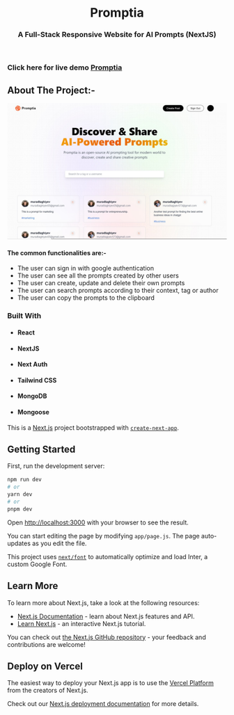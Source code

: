 <!-- PROJECT LOGO -->
<p align="center">

  <h1 align="center">Promptia</h1>

  <h3 align="center">
   A Full-Stack Responsive Website for AI Prompts (NextJS)
  </h3>
 <br />
 
 ### Click here for live demo   <a href="https://next-fullstack-promptia-r1prw9uds-muradtaghiyev05.vercel.app/">Promptia</a>

</p>

<!-- ABOUT THE PROJECT -->

## About The Project:-

![Home page](https://github.com/muradtaghiyev05/next-fullstack-promptia/blob/main/prompt.jpg "Promptia home page")

#### The common functionalities are:-

- The user can sign in with google authentication
- The user can see all the prompts created by other users
- The user can create, update and delete their own prompts
- The user can search prompts according to their context, tag or author
- The user can copy the prompts to the clipboard

### Built With

- #### React
- #### NextJS
- #### Next Auth
- #### Tailwind CSS
- #### MongoDB
- #### Mongoose

This is a [Next.js](https://nextjs.org/) project bootstrapped with [`create-next-app`](https://github.com/vercel/next.js/tree/canary/packages/create-next-app).

## Getting Started

First, run the development server:

```bash
npm run dev
# or
yarn dev
# or
pnpm dev
```

Open [http://localhost:3000](http://localhost:3000) with your browser to see the result.

You can start editing the page by modifying `app/page.js`. The page auto-updates as you edit the file.

This project uses [`next/font`](https://nextjs.org/docs/basic-features/font-optimization) to automatically optimize and load Inter, a custom Google Font.

## Learn More

To learn more about Next.js, take a look at the following resources:

- [Next.js Documentation](https://nextjs.org/docs) - learn about Next.js features and API.
- [Learn Next.js](https://nextjs.org/learn) - an interactive Next.js tutorial.

You can check out [the Next.js GitHub repository](https://github.com/vercel/next.js/) - your feedback and contributions are welcome!

## Deploy on Vercel

The easiest way to deploy your Next.js app is to use the [Vercel Platform](https://vercel.com/new?utm_medium=default-template&filter=next.js&utm_source=create-next-app&utm_campaign=create-next-app-readme) from the creators of Next.js.

Check out our [Next.js deployment documentation](https://nextjs.org/docs/deployment) for more details.
